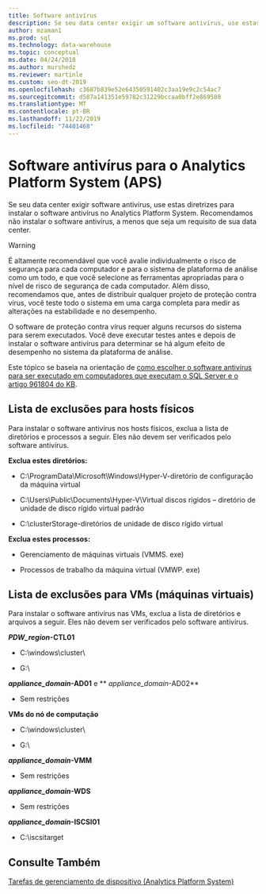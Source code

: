 ```yaml
---
title: Software antivírus
description: Se seu data center exigir um software antivírus, use estas diretrizes para instalar o software antivírus no Analytics Platform System (APS). Recomendamos não instalar o software antivírus, a menos que seja um requisito de sua data center.
author: mzaman1
ms.prod: sql
ms.technology: data-warehouse
ms.topic: conceptual
ms.date: 04/24/2018
ms.author: murshedz
ms.reviewer: martinle
ms.custom: seo-dt-2019
ms.openlocfilehash: c3687b839e52e64350591402c3aa19e9c2c54ac7
ms.sourcegitcommit: d587a141351e59782c31229bccaa0bff2e869580
ms.translationtype: MT
ms.contentlocale: pt-BR
ms.lasthandoff: 11/22/2019
ms.locfileid: "74401468"
---
```

# <a name="antivirus-software-for-analytics-platform-system-aps"></a>Software antivírus para o Analytics Platform System (APS)
Se seu data center exigir software antivírus, use estas diretrizes para instalar o software antivírus no Analytics Platform System. Recomendamos não instalar o software antivírus, a menos que seja um requisito de sua data center.  
  
> [!WARNING]  
> É altamente recomendável que você avalie individualmente o risco de segurança para cada computador e para o sistema de plataforma de análise como um todo, e que você selecione as ferramentas apropriadas para o nível de risco de segurança de cada computador. Além disso, recomendamos que, antes de distribuir qualquer projeto de proteção contra vírus, você teste todo o sistema em uma carga completa para medir as alterações na estabilidade e no desempenho.  
>   
> O software de proteção contra vírus requer alguns recursos do sistema para serem executados. Você deve executar testes antes e depois de instalar o software antivírus para determinar se há algum efeito de desempenho no sistema da plataforma de análise.  
  
Este tópico se baseia na orientação de [como escolher o software antivírus para ser executado em computadores que executam o SQL Server e o](https://support.microsoft.com/kb/309422) [artigo 961804 do KB](https://support.microsoft.com/kb/961804/en-us).  
  
## <a name="exclusion-list-for-physical-hosts"></a>Lista de exclusões para hosts físicos  
Para instalar o software antivírus nos hosts físicos, exclua a lista de diretórios e processos a seguir. Eles não devem ser verificados pelo software antivírus.  
  
**Exclua estes diretórios:**  
  
-   C:\ProgramData\Microsoft\Windows\Hyper-V-diretório de configuração da máquina virtual  
  
-   C:\Users\Public\Documents\Hyper-V\Virtual discos rígidos – diretório de unidade de disco rígido virtual padrão  
  
-   C:\clusterStorage-diretórios de unidade de disco rígido virtual  
  
**Exclua estes processos:**  
  
-   Gerenciamento de máquinas virtuais (VMMS. exe)  
  
-   Processos de trabalho da máquina virtual (VMWP. exe)  
  
## <a name="exclusion-list-for-virtual-machines-vms"></a>Lista de exclusões para VMs (máquinas virtuais)  
Para instalar o software antivírus nas VMs, exclua a lista de diretórios e arquivos a seguir. Eles não devem ser verificados pelo software antivírus.  
  
**_PDW_region_-CTL01**  
  
-   C:\windows\cluster\  
  
-   G:\  
  
**_appliance_domain_-AD01** e ** _appliance_domain_-AD02**  
  
-   Sem restrições  
  
**VMs do nó de computação**  
  
-   C:\windows\cluster\  
  
-   G:\  
  
**_appliance_domain_-VMM**  
  
-   Sem restrições  
  
**_appliance_domain_-WDS**  
  
-   Sem restrições  
  
**_appliance_domain_-ISCSI01**  
  
-   C:\iscsitarget  
  
## <a name="see-also"></a>Consulte Também  
[Tarefas de gerenciamento de dispositivo &#40;Analytics Platform System&#41;](appliance-management-tasks.md)  
  
